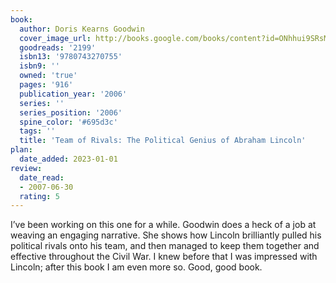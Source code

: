 ```yaml
---
book:
  author: Doris Kearns Goodwin
  cover_image_url: http://books.google.com/books/content?id=ONhhui9SRsMC&printsec=frontcover&img=1&zoom=1&edge=curl&source=gbs_api
  goodreads: '2199'
  isbn13: '9780743270755'
  isbn9: ''
  owned: 'true'
  pages: '916'
  publication_year: '2006'
  series: ''
  series_position: '2006'
  spine_color: '#695d3c'
  tags: ''
  title: 'Team of Rivals: The Political Genius of Abraham Lincoln'
plan:
  date_added: 2023-01-01
review:
  date_read:
  - 2007-06-30
  rating: 5
---
```


I’ve been working on this one for a while. Goodwin does a heck of a job at weaving an engaging narrative. She shows how Lincoln brilliantly pulled his political rivals onto his team, and then managed to keep them together and effective throughout the Civil War. I knew before that I was impressed with Lincoln; after this book I am even more so. Good, good book.
